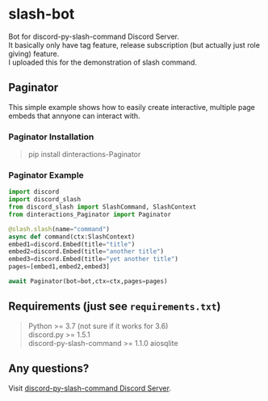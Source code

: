 # slash-bot
Bot for discord-py-slash-command Discord Server.  
It basically only have tag feature, release subscription 
(but actually just role giving) feature.  
I uploaded this for the demonstration of slash command.

## Paginator
This simple example shows how to easily create interactive, multiple page embeds that annyone can interact with.
### Paginator Installation

> pip install dinteractions-Paginator

### Paginator Example

```py
import discord
import discord_slash
from discord_slash import SlashCommand, SlashContext
from dinteractions_Paginator import Paginator

@slash.slash(name="command")
async def command(ctx:SlashContext)
embed1=discord.Embed(title="title")
embed2=discord.Embed(title="another title")
embed3=discord.Embed(title="yet another title")
pages=[embed1,embed2,embed3]

await Paginator(bot=bot,ctx=ctx,pages=pages)
```

## Requirements (just see `requirements.txt`)

> Python >= 3.7 (not sure if it works for 3.6)  
> discord.py >= 1.5.1  
> discord-py-slash-command >= 1.1.0 
> aiosqlite

## Any questions?
Visit [discord-py-slash-command Discord Server](https://discord.gg/KkgMBVuEkx).
